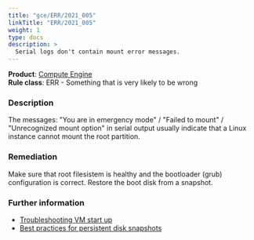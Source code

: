 ```yaml
---
title: "gce/ERR/2021_005"
linkTitle: "ERR/2021_005"
weight: 1
type: docs
description: >
  Serial logs don't contain mount error messages.
---
```


**Product**: [Compute Engine](https://cloud.google.com/compute)\
**Rule class**: ERR - Something that is very likely to be wrong

### Description

The messages:
"You are in emergency mode" / "Failed to mount" / "Unrecognized mount option"
in serial output usually indicate that a Linux instance cannot mount the root
partition.

### Remediation

Make sure that root filesistem is healthy and the bootloader (grub)
configuration is correct. Restore the boot disk from a snapshot.

### Further information

- [Troubleshooting VM start up](https://cloud.google.com/compute/docs/troubleshooting/vm-startup#correct_the_boot_issue)
- [Best practices for persistent disk snapshots](https://cloud.google.com/compute/docs/disks/snapshot-best-practices)
